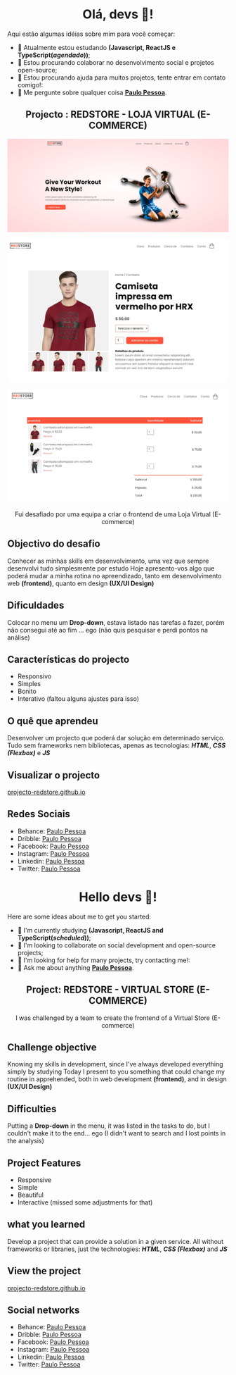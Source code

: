 <div align="center">

# Olá, devs 👋!	

</div>

Aqui estão algumas idéias sobre mim para você começar:

- 🌱 Atualmente estou estudando **(Javascript, ReactJS e TypeScript(*agendado*))**;
- 👯 Estou procurando colaborar no desenvolvimento social e projetos open-source;
- 🤔 Estou procurando ajuda para muitos projetos, tente entrar em contato comigo!:
- 💬 Me pergunte sobre qualquer coisa **[Paulo Pessoa](mailto:mrcerebro8@gmail.com)**.

<div align="center">
	
## Projecto : REDSTORE - LOJA VIRTUAL (E-COMMERCE)

</div>

![image-card](assets/img/image-card.jpg)

![image-card-1](assets/img/image-card-1.jpg)

![image-card-2](assets/img/image-card-2.jpg)

<div align="center">
	
Fui desafiado por uma equipa a criar o frontend de uma Loja Virtual (E-commerce)

</div>

## Objectivo do desafio

Conhecer as minhas skills em desenvolvimento, uma vez que sempre desenvolvi tudo simplesmente por estudo
Hoje apresento-vos algo que poderá mudar a minha rotina no apreendizado, tanto em desenvolvimento web **(frontend)**, quanto em design **(UX/UI Design)**

## Dificuldades

Colocar no menu um **Drop-down**, estava listado nas tarefas a fazer, porém não consegui até ao fim ... ego (não quis pesquisar e perdi pontos na análise)

## Características do projecto

- Responsivo
- Simples
- Bonito
- Interativo (faltou alguns ajustes para isso)

## O quê que aprendeu

Desenvolver um projecto que poderá dar solução em determinado serviço.
Tudo sem frameworks nem bibliotecas, apenas as tecnologias: ***HTML***, ***CSS (Flexbox)*** e ***JS***


## Visualizar o projecto

[projecto-redstore.github.io](https://mr-cerebro.github.io/projecto-redstore/)


## Redes Sociais

- Behance: [Paulo Pessoa](https://www.behance.net/mr-cerebro)
- Dribble: [Paulo Pessoa](https://dribbble.com/mr-cerebro)
- Facebook: [Paulo Pessoa](https://www.facebook.com/paulo1pessoa)
- Instagram: [Paulo Pessoa](https://www.instagram.com/_mrcerebro/)
- Linkedin: [Paulo Pessoa](https://www.linkedin.com/in/paulo-pessoa-2777841b2/)
- Twitter: [Paulo Pessoa](https://twitter.com/PauloPe65041263)

<div align="center">

# Hello devs 👋!

</div>

Here are some ideas about me to get you started:

- 🌱 I'm currently studying **(Javascript, ReactJS and TypeScript(*scheduled*))**;
- 👯 I'm looking to collaborate on social development and open-source projects;
- 🤔 I'm looking for help for many projects, try contacting me!:
- 💬 Ask me about anything **[Paulo Pessoa](mailto:mrcerebro8@gmail.com)**.

<div align="center">

## Project: REDSTORE - VIRTUAL STORE (E-COMMERCE)

</div>

<div align="center">
	
I was challenged by a team to create the frontend of a Virtual Store (E-commerce)

</div>

## Challenge objective

Knowing my skills in development, since I've always developed everything simply by studying
Today I present to you something that could change my routine in apprehended, both in web development **(frontend)**, and in design **(UX/UI Design)**

## Difficulties

Putting a **Drop-down** in the menu, it was listed in the tasks to do, but I couldn't make it to the end... ego (I didn't want to search and I lost points in the analysis)


## Project Features

- Responsive
- Simple
- Beautiful
- Interactive (missed some adjustments for that)

## what you learned

Develop a project that can provide a solution in a given service.
All without frameworks or libraries, just the technologies: ***HTML***, ***CSS (Flexbox)*** and ***JS***


## View the project

[projecto-redstore.github.io](https://mr-cerebro.github.io/projecto-redstore/)


## Social networks

- Behance: [Paulo Pessoa](https://www.behance.net/mr-cerebro)
- Dribble: [Paulo Pessoa](https://dribbble.com/mr-cerebro)
- Facebook: [Paulo Pessoa](https://www.facebook.com/paulo1pessoa)
- Instagram: [Paulo Pessoa](https://www.instagram.com/_mrcerebro/)
- Linkedin: [Paulo Pessoa](https://www.linkedin.com/in/paulo-pessoa-2777841b2/)
- Twitter: [Paulo Pessoa](https://twitter.com/PauloPe65041263)
